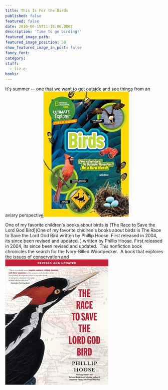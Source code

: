 ```yaml
---
title: This Is For the Birds
published: false
featured: false
date: 2016-06-15T11:18:00.000Z
description: 'Time to go birding!'
featured_image_path:
featured_image_position: 50
show_featured_image_in_post: false
fancy_font:
category:
staff:
  - liz-e-
books:
---
```



It's summer -- one that we want to get outside and see things from an aviary perspectiv<u>e</u>[![](/uploads/versions/9781426322990---x----272-400x---.jpg)](http://www.brooklinebooksmith-shop.com/book/9781426322990)

One of my favorite children's books about birds is [The Race to Save the Lord God Bird](One of my favorite chidlren's books about birds is The  Race to Save  the Lord God Bird written by Phillip  Hoose.  First released in 2004, its since  been revised  and updated.  ) written by Phillip Hoose. First released in 2004, its since been revised and updated.&nbsp; This nonfiction book chronicles the search for the Ivory-Billed Woodpecker.&nbsp; A book that explores the issues of conservation and
<br>[![](/uploads/versions/9781250073716---x----329-400x---.jpg)](http://www.brooklinebooksmith-shop.com/book/9781250073716)